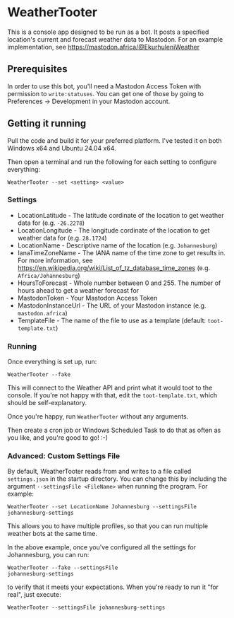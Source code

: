 # WeatherTooter

This is a console app designed to be run as a bot. It posts a specified location's current and forecast weather data to Mastodon. For an example implementation, see https://mastodon.africa/@EkurhuleniWeather

## Prerequisites

In order to use this bot, you'll need a Mastodon Access Token with permission to <code>write:statuses</code>. You can get one of those by going to Preferences -> Development in your Mastodon account.

## Getting it running

Pull the code and build it for your preferred platform. I've tested it on both Windows x64 and Ubuntu 24.04 x64.

Then open a terminal and run the following for each setting to configure everything:

<code>WeatherTooter --set &lt;setting&gt; &lt;value&gt;</code>

### Settings

* LocationLatitude - The latitude cordinate of the location to get weather data for (e.g. <code>-26.2278</code>)
* LocationLongitude - The longitude cordinate of the location to get weather data for (e.g. <code>28.1724</code>)
* LocationName - Descriptive name of the location (e.g. <code>Johannesburg</code>)
* IanaTimeZoneName - The IANA name of the time zone to get results in. For more information, see https://en.wikipedia.org/wiki/List_of_tz_database_time_zones (e.g. <code>Africa/Johannesburg</code>)
* HoursToForecast - Whole number between 0 and 255. The number of hours ahead to get a weather forecast for
* MastodonToken - Your Mastodon Access Token
* MastodonInstanceUrl - The URL of your Mastodon instance (e.g. <code>mastodon.africa</code>)
* TemplateFile - The name of the file to use as a template (default: <code>toot-template.txt</code>)

### Running

Once everything is set up, run:

<code>WeatherTooter --fake</code>

This will connect to the Weather API and print what it would toot to the console. If you're not happy with that, edit the <code>toot-template.txt</code>, which should be self-explanatory.

Once you're happy, run <code>WeatherTooter</code> without any arguments.

Then create a cron job or Windows Scheduled Task to do that as often as you like, and you're good to go! :-)

### Advanced: Custom Settings File

By default, WeatherTooter reads from and writes to a file called <code>settings.json</code> in the startup directory. You can change this by including the argument <code>--settingsFile &lt;FileName&gt;</code> when running the program. For example:

<code>WeatherTooter --set LocationName Johannesburg --settingsFile johannesburg-settings</code>

This allows you to have multiple profiles, so that you can run multiple weather bots at the same time.

In the above example, once you've configured all the settings for Johannesburg, you can run:

<code>WeatherTooter --fake --settingsFile johannesburg-settings</code>

to verify that it meets your expectations. When you're ready to run it "for real", just execute:

<code>WeatherTooter --settingsFile johannesburg-settings</code>
